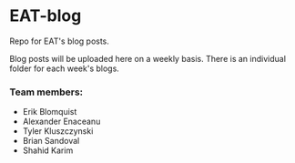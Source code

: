 # EAT-blog
Repo for EAT's blog posts.

Blog posts will be uploaded here on a weekly basis. There is an individual folder for each week's blogs.
### Team members:
* Erik Blomquist
* Alexander Enaceanu
* Tyler Kluszczynski
* Brian Sandoval
* Shahid Karim
